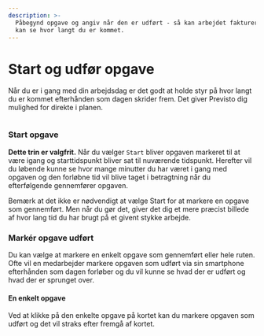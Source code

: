 ```yaml
---
description: >-
  Påbegynd opgave og angiv når den er udført - så kan arbejdet faktureres og du
  kan se hvor langt du er kommet.
---
```


# Start og udfør opgave

Når du er i gang med din arbejdsdag er det godt at holde styr på hvor langt du er kommet efterhånden som dagen skrider frem. Det giver Previsto dig mulighed for direkte i planen.

<figure><img src="../../.gitbook/assets/Skærmbillede 2022-09-14 kl. 17.16.49.png" alt=""><figcaption></figcaption></figure>

### Start opgave

**Dette trin er valgfrit.** Når du vælger `Start` bliver opgaven markeret til at være igang og starttidspunkt bliver sat til nuværende tidspunkt. Herefter vil du løbende kunne se hvor mange minutter du har været i gang med opgaven og den forløbne tid vil blive taget i betragtning når du efterfølgende gennemfører opgaven.

Bemærk at det ikke er nødvendigt at vælge Start for at markere en opgave som gennemført. Men når du gør det, giver det dig et mere præcist billede af hvor lang tid du har brugt på et givent stykke arbejde.

### Markér opgave udført <a href="#marker-arbejde-udfort" id="marker-arbejde-udfort"></a>

Du kan vælge at markere en enkelt opgave som gennemført eller hele ruten. Ofte vil en medarbejder markere opgaven som udført via sin smartphone efterhånden som dagen forløber og du vil kunne se hvad der er udført og hvad der er sprunget over.

#### En enkelt opgave

Ved at klikke på den enkelte opgave på kortet kan du markere opgaven som udført og det vil straks efter fremgå af kortet.

####

